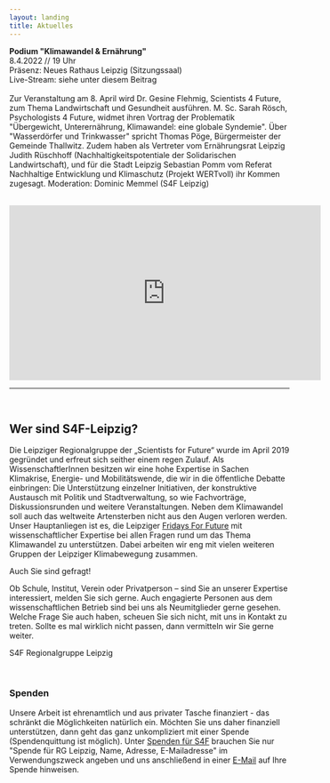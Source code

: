 ```yaml
---
layout: landing
title: Aktuelles
---
```


<b>Podium "Klimawandel & Ernährung"</b>
<br>
8.4.2022 // 19 Uhr
<br>
Präsenz: Neues Rathaus Leipzig (Sitzungssaal)
<br>
Live-Stream: siehe unter diesem Beitrag
<br>
<br>
Zur Veranstaltung am 8. April wird Dr. Gesine Flehmig, Scientists 4 Future, zum Thema Landwirtschaft und Gesundheit ausführen. M. Sc. Sarah Rösch, Psychologists 4 Future, widmet ihren Vortrag der Problematik "Übergewicht, Unterernährung, Klimawandel: eine globale Syndemie". Über "Wasserdörfer und Trinkwasser" spricht Thomas Pöge, Bürgermeister der Gemeinde Thallwitz. Zudem haben als Vertreter vom Ernährungsrat Leipzig Judith Rüschhoff (Nachhaltigkeitspotentiale der Solidarischen Landwirtschaft), und für die Stadt Leipzig Sebastian Pomm vom Referat Nachhaltige Entwicklung und Klimaschutz (Projekt WERTvoll) ihr Kommen zugesagt.
Moderation: Dominic Memmel (S4F Leipzig)
<br><br>
<iframe width="560" height="315" src="https://www.youtube.com/embed/cEEl9JXYnjE" title="YouTube video player" frameborder="0" allow="accelerometer; autoplay; clipboard-write; encrypted-media; gyroscope; picture-in-picture" allowfullscreen></iframe>

 

<hr>

<br>
<h2>Wer sind S4F-Leipzig?</h2>

Die Leipziger Regionalgruppe der „Scientists for Future“ wurde im April 2019 gegründet und erfreut sich seither einem regen Zulauf. Als WissenschaftlerInnen besitzen wir eine hohe Expertise in Sachen Klimakrise, Energie- und Mobilitätswende, die wir in die öffentliche Debatte einbringen: Die Unterstützung einzelner Initiativen, der konstruktive Austausch mit Politik und Stadtverwaltung, so wie Fachvorträge, Diskussionsrunden und weitere Veranstaltungen. Neben dem Klimawandel soll auch das weltweite Artensterben nicht aus den Augen verloren werden. Unser Hauptanliegen ist es, die Leipziger <a href="https://fffleipzig.de/" target="blank">Fridays For Future</a> mit wissenschaftlicher Expertise bei allen Fragen rund um das Thema Klimawandel zu unterstützen. Dabei arbeiten wir eng mit vielen weiteren Gruppen der Leipziger Klimabewegung zusammen.

Auch Sie sind gefragt! 

Ob Schule, Institut, Verein oder Privatperson – sind Sie an unserer Expertise interessiert, melden Sie sich gerne. Auch engagierte Personen aus dem wissenschaftlichen Betrieb sind bei uns als Neumitglieder gerne gesehen. Welche Frage Sie auch haben, scheuen Sie sich nicht, mit uns in Kontakt zu treten. Sollte es mal wirklich nicht passen, dann vermitteln wir Sie gerne weiter.

S4F Regionalgruppe Leipzig

<br>

<h3>Spenden</h3>

Unsere Arbeit ist ehrenamtlich und aus privater Tasche finanziert - das schränkt die Möglichkeiten natürlich ein. Möchten Sie uns daher finanziell unterstützen, dann geht das ganz unkompliziert mit einer Spende (Spendenquittung ist möglich). Unter <a href="https://de.scientists4future.org/ueber-uns/spenden/">Spenden für S4F</a> brauchen Sie nur "Spende für RG Leipzig, Name, Adresse, E-Mailadresse" im Verwendungszweck angeben und uns anschließend in einer <a href="mailto:leipzig@scientists4future.org">E-Mail</a> auf Ihre Spende hinweisen.
